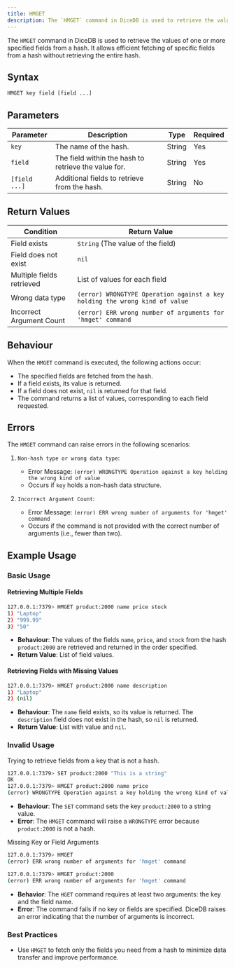 ```yaml
---
title: HMGET
description: The `HMGET` command in DiceDB is used to retrieve the values of one or more specified fields from a hash. It allows efficient fetching of specific fields from a hash without retrieving the entire hash.
---
```


The `HMGET` command in DiceDB is used to retrieve the values of one or more specified fields from a hash. It allows efficient fetching of specific fields from a hash without retrieving the entire hash.

## Syntax

```bash
HMGET key field [field ...]
```

## Parameters

| Parameter     | Description                                          | Type   | Required |
| ------------- | ---------------------------------------------------- | ------ | -------- |
| `key`         | The name of the hash.                                | String | Yes      |
| `field`       | The field within the hash to retrieve the value for. | String | Yes      |
| `[field ...]` | Additional fields to retrieve from the hash.         | String | No       |

## Return Values

| Condition                 | Return Value                                                                |
| ------------------------- | --------------------------------------------------------------------------- |
| Field exists              | `String` (The value of the field)                                           |
| Field does not exist      | `nil`                                                                       |
| Multiple fields retrieved | List of values for each field                                               |
| Wrong data type           | `(error) WRONGTYPE Operation against a key holding the wrong kind of value` |
| Incorrect Argument Count  | `(error) ERR wrong number of arguments for 'hmget' command`                 |

## Behaviour

When the `HMGET` command is executed, the following actions occur:

- The specified fields are fetched from the hash.
- If a field exists, its value is returned.
- If a field does not exist, `nil` is returned for that field.
- The command returns a list of values, corresponding to each field requested.

## Errors

The `HMGET` command can raise errors in the following scenarios:

1. `Non-hash type or wrong data type`:

   - Error Message: `(error) WRONGTYPE Operation against a key holding the wrong kind of value`
   - Occurs if `key` holds a non-hash data structure.

2. `Incorrect Argument Count`:

   - Error Message: `(error) ERR wrong number of arguments for 'hmget' command`
   - Occurs if the command is not provided with the correct number of arguments (i.e., fewer than two).

## Example Usage

### Basic Usage

#### Retrieving Multiple Fields

```bash
127.0.0.1:7379> HMGET product:2000 name price stock
1) "Laptop"
2) "999.99"
3) "50"
```

- **Behaviour**: The values of the fields `name`, `price`, and `stock` from the hash `product:2000` are retrieved and returned in the order specified.
- **Return Value**: List of field values.

#### Retrieving Fields with Missing Values

```bash
127.0.0.1:7379> HMGET product:2000 name description
1) "Laptop"
2) (nil)
```

- **Behaviour**: The `name` field exists, so its value is returned. The `description` field does not exist in the hash, so `nil` is returned.
- **Return Value**: List with value and `nil`.

### Invalid Usage

Trying to retrieve fields from a key that is not a hash.

```bash
127.0.0.1:7379> SET product:2000 "This is a string"
OK
127.0.0.1:7379> HMGET product:2000 name price
(error) WRONGTYPE Operation against a key holding the wrong kind of value
```

- **Behaviour**: The `SET` command sets the key `product:2000` to a string value.
- **Error**: The `HMGET` command will raise a `WRONGTYPE` error because `product:2000` is not a hash.

Missing Key or Field Arguments

```bash
127.0.0.1:7379> HMGET
(error) ERR wrong number of arguments for 'hmget' command

127.0.0.1:7379> HMGET product:2000
(error) ERR wrong number of arguments for 'hmget' command
```

- **Behavior**: The `HGET` command requires at least two arguments: the key and the field name.
- **Error**: The command fails if no key or fields are specified. DiceDB raises an error indicating that the number of arguments is incorrect.

### Best Practices

- Use `HMGET` to fetch only the fields you need from a hash to minimize data transfer and improve performance.
